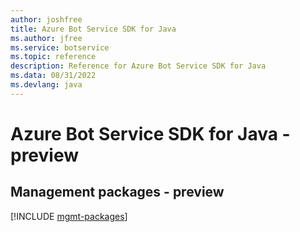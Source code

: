 ```yaml
---
author: joshfree
title: Azure Bot Service SDK for Java
ms.author: jfree
ms.service: botservice
ms.topic: reference
description: Reference for Azure Bot Service SDK for Java
ms.data: 08/31/2022
ms.devlang: java
---
```

# Azure Bot Service SDK for Java - preview

## Management packages - preview
[!INCLUDE [mgmt-packages](bot-service-mgmt-index.md)]